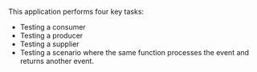 This application performs four key tasks:
- Testing a consumer
- Testing a producer
- Testing a supplier
- Testing a scenario where the same function processes the event and returns another event.
